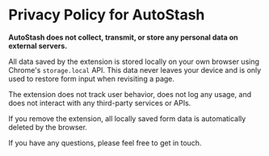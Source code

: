 # Privacy Policy for AutoStash

**AutoStash does not collect, transmit, or store any personal data on external servers.**

All data saved by the extension is stored locally on your own browser using Chrome's `storage.local` API. This data never leaves your device and is only used to restore form input when revisiting a page.

The extension does not track user behavior, does not log any usage, and does not interact with any third-party services or APIs.

If you remove the extension, all locally saved form data is automatically deleted by the browser.

If you have any questions, please feel free to get in touch.
